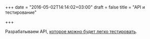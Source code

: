 +++
date = "2016-05-02T14:14:02+03:00"
draft = false
title = "API и тестирование"

+++

<p>Разрабатываем API, <a href="http://bit.ly/1Z0mptH">которое можно будет легко тестировать</a>.</p>

